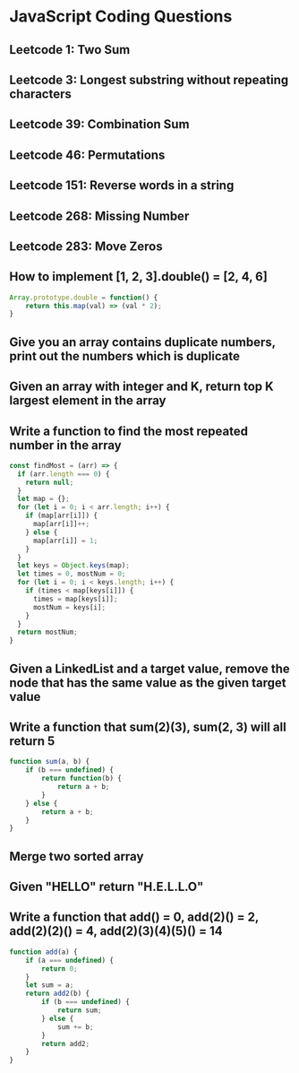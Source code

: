 # JavaScript Coding Questions

## Leetcode 1: Two Sum

## Leetcode 3: Longest substring without repeating characters

## Leetcode 39: Combination Sum

## Leetcode 46: Permutations

## Leetcode 151: Reverse words in a string

## Leetcode 268: Missing Number

## Leetcode 283: Move Zeros

## How to implement \[1, 2, 3\].double\(\) = \[2, 4, 6\]

```javascript
Array.prototype.double = function() {
    return this.map(val) => (val * 2);
}
```

## Give you an array contains duplicate numbers, print out the numbers which is duplicate 

## Given an array with integer and K, return top K largest element in the array 

## Write a function to find the most repeated number in the array 

```javascript
const findMost = (arr) => {
  if (arr.length === 0) {
    return null;
  }
  let map = {};
  for (let i = 0; i < arr.length; i++) {
    if (map[arr[i]]) {
      map[arr[i]]++;
    } else {
      map[arr[i]] = 1;
    }
  }
  let keys = Object.keys(map);
  let times = 0, mostNum = 0;
  for (let i = 0; i < keys.length; i++) {
    if (times < map[keys[i]]) {
      times = map[keys[i]];
      mostNum = keys[i];
    }
  }
  return mostNum;
}
```

## Given a LinkedList and a target value, remove the node that has the same value as the given target value 

## Write a function that sum\(2\)\(3\), sum\(2, 3\) will all return 5

```javascript
function sum(a, b) {
    if (b === undefined) {
        return function(b) {
            return a + b;
        }
    } else {
        return a + b; 
    }
}
```

## Merge two sorted array

## Given "HELLO" return "H.E.L.L.O"

## Write a function that add\(\) = 0, add\(2\)\(\) = 2, add\(2\)\(2\)\(\) = 4, add\(2\)\(3\)\(4\)\(5\)\(\) = 14

```javascript
function add(a) {
    if (a === undefined) {
        return 0;
    }
    let sum = a;
    return add2(b) {
        if (b === undefined) {
            return sum;
        } else {
            sum += b;
        }
        return add2;
    }
}
```

